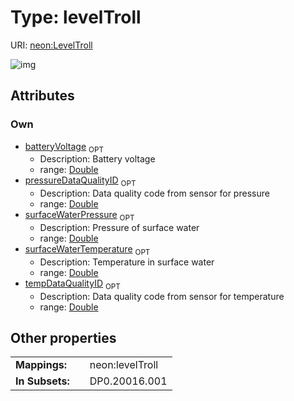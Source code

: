 
# Type: levelTroll




URI: [neon:LevelTroll](https://data.neonscience.org/LevelTroll)


![img](http://yuml.me/diagram/nofunky;dir:TB/class/)

## Attributes


### Own

 * [batteryVoltage](batteryVoltage.md)  <sub>OPT</sub>
    * Description: Battery voltage
    * range: [Double](types/Double.md)
 * [pressureDataQualityID](pressureDataQualityID.md)  <sub>OPT</sub>
    * Description: Data quality code from sensor for pressure
    * range: [Double](types/Double.md)
 * [surfaceWaterPressure](surfaceWaterPressure.md)  <sub>OPT</sub>
    * Description: Pressure of surface water
    * range: [Double](types/Double.md)
 * [surfaceWaterTemperature](surfaceWaterTemperature.md)  <sub>OPT</sub>
    * Description: Temperature in surface water
    * range: [Double](types/Double.md)
 * [tempDataQualityID](tempDataQualityID.md)  <sub>OPT</sub>
    * Description: Data quality code from sensor for temperature
    * range: [Double](types/Double.md)

## Other properties

|  |  |  |
| --- | --- | --- |
| **Mappings:** | | neon:levelTroll |
| **In Subsets:** | | DP0.20016.001 |

